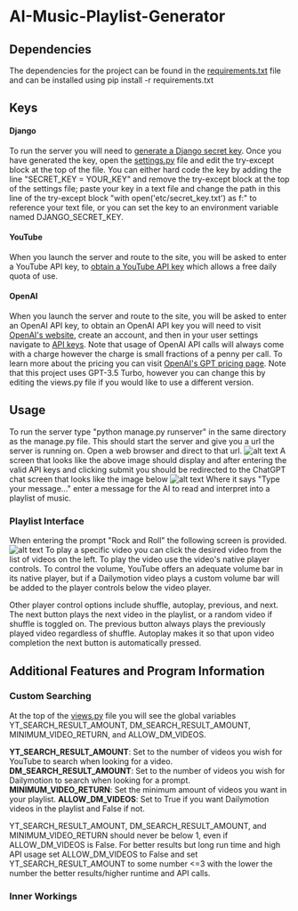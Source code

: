 # AI-Music-Playlist-Generator

## Dependencies

The dependencies for the project can be found in the [requirements.txt](https://github.com/mrmaxwellm9/AI-Music-Playlist-Generator/blob/master/requirements.txt) file and can be installed using pip install -r requirements.txt

## Keys

#### Django

To run the server you will need to [generate a Django secret key](https://www.educative.io/answers/how-to-generate-a-django-secretkey). Once you have generated the key, open the [settings.py](https://github.com/mrmaxwellm9/AI-Music-Playlist-Generator/blob/master/AiPlaylistMaker/settings.py) file and edit the try-except block at the top of the file. You can either hard code the key by adding the line "SECRET_KEY = YOUR_KEY" and remove the try-except block at the top of the settings file; paste your key in a text file and change the path in this line of the try-except block "with open('etc/secret_key.txt') as f:" to reference your text file, or you can set the key to an environment variable named DJANGO_SECRET_KEY.

#### YouTube

When you launch the server and route to the site, you will be asked to enter a YouTube API key, to [obtain a YouTube API key](https://developers.google.com/youtube/v3/getting-started) which allows a free daily quota of use. 

#### OpenAI

When you launch the server and route to the site, you will be asked to enter an OpenAI API key, to obtain an OpenAI API key you will need to visit [OpenAI's website](https://platform.openai.com/), create an account, and then in your user settings navigate to [API keys](https://platform.openai.com/account/api-keys). Note that usage of OpenAI API calls will always come with a charge however the charge is small fractions of a penny per call. To learn more about the pricing you can visit [OpenAI's GPT pricing page](https://openai.com/pricing). Note that this project uses GPT-3.5 Turbo, however you can change this by editing the views.py file if you would like to use a different version.

## Usage

To run the server type "python manage.py runserver" in the same directory as the manage.py file. This should start the server and give you a url the server is running on. Open a web browser and direct to that url. ![alt text](https://raw.githubusercontent.com/mrmaxwellm9/images/main/AI_Enter_Keys.png?token=GHSAT0AAAAAACEFFZBTTJMTY7ZWY54RYF5EZF5NV3A "Enter_API_Keys_Screen") 
A screen that looks like the above image should display and after entering the valid API keys and clicking submit you should be redirected to the ChatGPT chat screen that looks like the image below
![alt text](https://raw.githubusercontent.com/mrmaxwellm9/images/main/AI_Type_A_Message.png?token=GHSAT0AAAAAACEFFZBTPNL5JZQS4DUWNVN6ZF5NV4Q "GPT_Chat_Screen") 
Where it says "Type your message..." enter a message for the AI to read and interpret into a playlist of music. 

###  Playlist Interface

When entering the prompt "Rock and Roll" the following screen is provided. 
![alt text](https://raw.githubusercontent.com/mrmaxwellm9/images/main/AI_Video_Display.png?token=GHSAT0AAAAAACEFFZBTLAZ3YOR44CSUHNEEZF5NWGA "Rock_And_Roll_Playlist")
To play a specific video you can click the desired video from the list of videos on the left. To play the video use the video's native player controls. To control the volume, YouTube offers an adequate volume bar in its native player, but if a Dailymotion video plays a custom volume bar will be added to the player controls below the video player.

Other player control options include shuffle, autoplay, previous, and next. The next button plays the next video in the playlist, or a random video if shuffle is toggled on. The previous button always plays the previously played video regardless of shuffle. Autoplay makes it so that upon video completion the next button is automatically pressed.

## Additional Features and Program Information

### Custom Searching

At the top of the [views.py](https://github.com/mrmaxwellm9/AI-Music-Playlist-Generator/blob/master/chat/views.py) file you will see the global variables YT_SEARCH_RESULT_AMOUNT, DM_SEARCH_RESULT_AMOUNT, MINIMUM_VIDEO_RETURN, and ALLOW_DM_VIDEOS.

**YT_SEARCH_RESULT_AMOUNT**: Set to the number of videos you wish for YouTube to search when looking for a video.
**DM_SEARCH_RESULT_AMOUNT**: Set to the number of videos you wish for Dailymotion to search when looking for a prompt.
**MINIMUM_VIDEO_RETURN**: Set the minimum amount of videos you want in your playlist.
**ALLOW_DM_VIDEOS**: Set to True if you want Dailymotion videos in the playlist and False if not.

YT_SEARCH_RESULT_AMOUNT, DM_SEARCH_RESULT_AMOUNT, and MINIMUM_VIDEO_RETURN should never be below 1, even if ALLOW_DM_VIDEOS is False.
For better results but long run time and high API usage set ALLOW_DM_VIDEOS to False and set YT_SEARCH_RESULT_AMOUNT to some number <=3 with the lower the number the better results/higher runtime and API calls.

### Inner Workings
